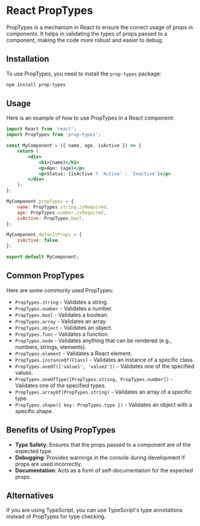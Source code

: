 # React PropTypes

PropTypes is a mechanism in React to ensure the correct usage of props in components. It helps in validating the types of props passed to a component, making the code more robust and easier to debug.

## Installation

To use PropTypes, you need to install the `prop-types` package:

```bash
npm install prop-types
```

## Usage

Here is an example of how to use PropTypes in a React component:

```jsx
import React from 'react';
import PropTypes from 'prop-types';

const MyComponent = ({ name, age, isActive }) => {
    return (
        <div>
            <h1>{name}</h1>
            <p>Age: {age}</p>
            <p>Status: {isActive ? 'Active' : 'Inactive'}</p>
        </div>
    );
};

MyComponent.propTypes = {
    name: PropTypes.string.isRequired,
    age: PropTypes.number.isRequired,
    isActive: PropTypes.bool,
};

MyComponent.defaultProps = {
    isActive: false,
};

export default MyComponent;
```

## Common PropTypes

Here are some commonly used PropTypes:

- `PropTypes.string` - Validates a string.
- `PropTypes.number` - Validates a number.
- `PropTypes.bool` - Validates a boolean.
- `PropTypes.array` - Validates an array.
- `PropTypes.object` - Validates an object.
- `PropTypes.func` - Validates a function.
- `PropTypes.node` - Validates anything that can be rendered (e.g., numbers, strings, elements).
- `PropTypes.element` - Validates a React element.
- `PropTypes.instanceOf(Class)` - Validates an instance of a specific class.
- `PropTypes.oneOf(['value1', 'value2'])` - Validates one of the specified values.
- `PropTypes.oneOfType([PropTypes.string, PropTypes.number])` - Validates one of the specified types.
- `PropTypes.arrayOf(PropTypes.string)` - Validates an array of a specific type.
- `PropTypes.shape({ key: PropTypes.type })` - Validates an object with a specific shape.

## Benefits of Using PropTypes

- **Type Safety**: Ensures that the props passed to a component are of the expected type.
- **Debugging**: Provides warnings in the console during development if props are used incorrectly.
- **Documentation**: Acts as a form of self-documentation for the expected props.

## Alternatives

If you are using TypeScript, you can use TypeScript's type annotations instead of PropTypes for type checking.
